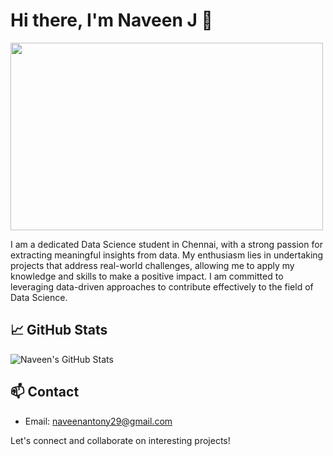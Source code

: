 # Hi there, I'm Naveen J 👋

<img src="https://www.caxsol.com/assets/img/data-analysis.gif" height="300" width="500"/>

I am a dedicated Data Science student in Chennai, with a strong passion for extracting meaningful insights from data. My enthusiasm lies in undertaking projects that address real-world challenges, allowing me to apply my knowledge and skills to make a positive impact. I am committed to leveraging data-driven approaches to contribute effectively to the field of Data Science.

## 📈 GitHub Stats

![Naveen's GitHub Stats](https://github-readme-stats.vercel.app/api?username=naveenj01&show_icons=true&theme=dark)

## 📫 Contact

- Email: [naveenantony29@gmail.com](mailto:naveenantony29@gmail.com)

Let's connect and collaborate on interesting projects!
